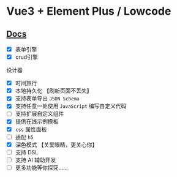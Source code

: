 # Vue3 + Element Plus / Lowcode

## [Docs](http://httpsgiteecomepalserver.gitee.io/el-lowcode)

- [x] 表单引擎
- [x] crud引擎

设计器

- [x] 时间旅行
- [x] 本地持久化 【刷新页面不丢失】
- [x] 支持表单导出 `JSON Schema`
- [x] 支持任意一处使用 `JavaScript` 编写自定义代码
- [ ] 支持扩展自定义组件
- [x] 提供在线示例模板
- [x] `css` 属性面板
- [ ] 适配 `h5`
- [x] 深色模式 【关爱眼睛，更关心你】
- [ ] 支持 DSL
- [ ] 支持 AI 辅助开发
- [ ] 更多功能等你探究……